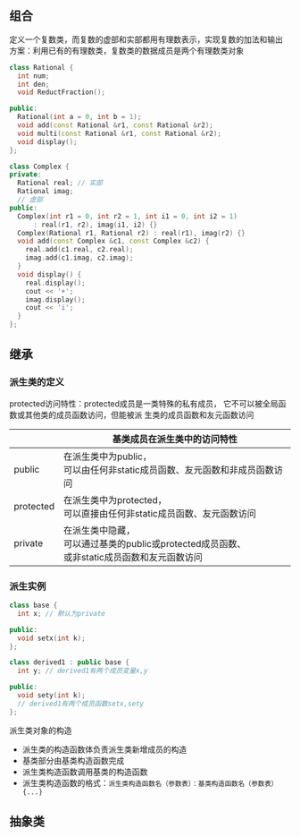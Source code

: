 ## 组合

定义一个复数类，而复数的虚部和实部都用有理数表示，实现复数的加法和输出
方案：利用已有的有理数类，复数类的数据成员是两个有理数类对象

```cpp
class Rational {
  int num;
  int den;
  void ReductFraction();

public:
  Rational(int a = 0, int b = 1);
  void add(const Rational &r1, const Rational &r2);
  void multi(const Rational &r1, const Rational &r2);
  void display();
};

class Complex {
private:
  Rational real; // 实部
  Rational imag;
  // 虚部
public:
  Complex(int r1 = 0, int r2 = 1, int i1 = 0, int i2 = 1)
      : real(r1, r2), imag(i1, i2) {}
  Complex(Rational r1, Rational r2) : real(r1), imag(r2) {}
  void add(const Complex &c1, const Complex &c2) {
    real.add(c1.real, c2.real);
    imag.add(c1.imag, c2.imag);
  }
  void display() {
    real.display();
    cout << '+';
    imag.display();
    cout << 'i';
  }
};

```

## 继承

### 派生类的定义

protected访问特性：protected成员是一类特殊的私有成员，
它不可以被全局函数或其他类的成员函数访问，但能被派
生类的成员函数和友元函数访问

|           | 基类成员在派生类中的访问特性                                                                          |
| --------- | ----------------------------------------------------------------------------------------------------- |
| public    | 在派生类中为public，<br />可以由任何非static成员函数、友元函数和非成员函数访问                        |
| protected | 在派生类中为protected，<br />可以直接由任何非static成员函数、友元函数访问                             |
| private   | 在派生类中隐藏，<br />可以通过基类的public或protected成员函数、<br />或非static成员函数和友元函数访问 |

### 派生实例

```cpp
class base {
  int x; // 默认为private

public:
  void setx(int k);
};

class derived1 : public base {
  int y; // derived1有两个成员变量x,y

public:
  void sety(int k);
  // derived1有两个成员函数setx,sety
};

```

派生类对象的构造

* 派生类的构造函数体负责派生类新增成员的构造
* 基类部分由基类构造函数完成
* 派生类构造函数调用基类的构造函数
* 派生类构造函数的格式：`派生类构造函数名（参数表）：基类构造函数名（参数表）{...} `

## 抽象类
